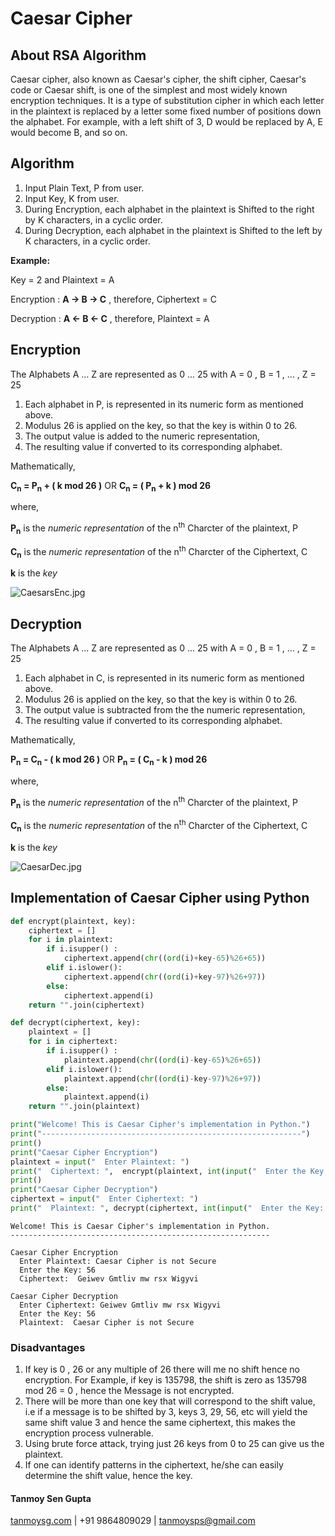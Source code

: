 # Caesar Cipher

## About RSA Algorithm
Caesar cipher, also known as Caesar's cipher, the shift cipher, Caesar's code or Caesar shift, is one of the simplest and most widely known encryption techniques. It is a type of substitution cipher in which each letter in the plaintext is replaced by a letter some fixed number of positions down the alphabet. For example, with a left shift of 3, D would be replaced by A, E would become B, and so on.

## Algorithm

1. Input Plain Text, P from user.
2. Input Key, K from user.
3. During Encryption, each alphabet in the plaintext is Shifted to the right by K characters, in a cyclic order.
4. During Decryption, each alphabet in the plaintext is Shifted to the left by K characters, in a cyclic order.

**Example:**

Key = 2 and Plaintext = A 

  Encryption : **A -> B -> C** , therefore, Ciphertext = C
  
  Decryption : **A <- B <- C** , therefore, Plaintext = A

## Encryption

The Alphabets A ... Z are represented as 0 ... 25 with A = 0 , B = 1 , ... , Z = 25

1. Each alphabet in P, is represented in its numeric form as mentioned above. 
2. Modulus 26 is applied on the key, so that the key is within 0 to 26. 
3. The output value is added to the numeric representation, 
4. The resulting value if converted to its corresponding alphabet. 

Mathematically,
 
**C<sub>n</sub> = P<sub>n</sub> + ( k mod 26 )**     OR     **C<sub>n</sub> = ( P<sub>n</sub> + k ) mod 26**

where,

**P<sub>n</sub>** is the *numeric representation* of the n<sup>th</sup> Charcter of the plaintext, P

**C<sub>n</sub>** is the *numeric representation* of the n<sup>th</sup> Charcter of the Ciphertext, C

**k** is the *key*

![CaesarsEnc.jpg](attachment:CaesarsEnc.jpg)

## Decryption

The Alphabets A ... Z are represented as 0 ... 25 with A = 0 , B = 1 , ... , Z = 25

1. Each alphabet in C, is represented in its numeric form as mentioned above. 
2. Modulus 26 is applied on the key, so that the key is within 0 to 26. 
3. The output value is subtracted from the the numeric representation, 
4. The resulting value if converted to its corresponding alphabet. 

Mathematically,
 
**P<sub>n</sub> = C<sub>n</sub> - ( k mod 26 )**     OR     **P<sub>n</sub> = ( C<sub>n</sub> - k ) mod 26**

where,

**P<sub>n</sub>** is the *numeric representation* of the n<sup>th</sup> Charcter of the plaintext, P

**C<sub>n</sub>** is the *numeric representation* of the n<sup>th</sup> Charcter of the Ciphertext, C

**k** is the *key*

![CaesarDec.jpg](attachment:CaesarDec.jpg)

## Implementation of Caesar Cipher using Python


```python
def encrypt(plaintext, key):
    ciphertext = []
    for i in plaintext:
        if i.isupper() :
            ciphertext.append(chr((ord(i)+key-65)%26+65))
        elif i.islower():
            ciphertext.append(chr((ord(i)+key-97)%26+97))
        else:
            ciphertext.append(i)
    return "".join(ciphertext)

def decrypt(ciphertext, key):
    plaintext = []
    for i in ciphertext:
        if i.isupper() :
            plaintext.append(chr((ord(i)-key-65)%26+65))
        elif i.islower():
            plaintext.append(chr((ord(i)-key-97)%26+97))
        else:
            plaintext.append(i)
    return "".join(plaintext)

print("Welcome! This is Caesar Cipher's implementation in Python.")
print("----------------------------------------------------------")
print() 
print("Caesar Cipher Encryption")
plaintext = input("  Enter Plaintext: ")
print("  Ciphertext: ",  encrypt(plaintext, int(input("  Enter the Key: "))))
print()
print("Caesar Cipher Decryption")
ciphertext = input("  Enter Ciphertext: ")
print("  Plaintext: ", decrypt(ciphertext, int(input("  Enter the Key: "))))
```

    Welcome! This is Caesar Cipher's implementation in Python.
    ----------------------------------------------------------
    
    Caesar Cipher Encryption
      Enter Plaintext: Caesar Cipher is not Secure
      Enter the Key: 56
      Ciphertext:  Geiwev Gmtliv mw rsx Wigyvi
    
    Caesar Cipher Decryption
      Enter Ciphertext: Geiwev Gmtliv mw rsx Wigyvi
      Enter the Key: 56
      Plaintext:  Caesar Cipher is not Secure
    

### Disadvantages
1. If key is 0 , 26 or any multiple of 26 there will me no shift hence no encryption. For Example, if key is 135798, the shift is zero as 135798 mod 26 = 0 , hence the Message is not encrypted.
2. There will be more than one key that will correspond to the shift value, i.e if a message is to be shifted by 3, keys 3, 29, 56, etc will yield the same shift value 3 and hence the same ciphertext, this makes the encryption process vulnerable.
3. Using brute force attack, trying just 26 keys from 0 to 25 can give us the plaintext.
4. If one can identify patterns in the ciphertext, he/she can easily determine the shift value, hence the key.

#### Tanmoy Sen Gupta
[tanmoysg.com](http://tanmoysg.com) | +91 9864809029 | tanmoysps@gmail.com
